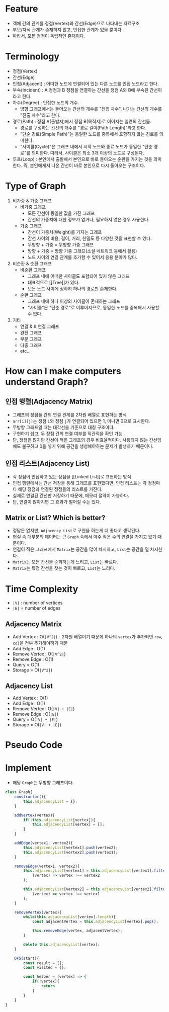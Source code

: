 # Feature
- 객체 간의 관계를 정점(Vertex)와 간선(Edge)으로 나타내는 자료구조
- 부모/자식 관계가 존재하지 않고, 인접한 관계가 있을 뿐이다.
- 따라서, 모든 정점이 독립적인 존재이다.

# Terminology
- 정점(Vertex)
- 간선(Edge)
- 인접(Adjacent) : 어떠한 노드에 연결되어 있는 다른 노드를 인접 노드라고 한다.
- 부속(Incident) : A 정점과 B 정점을 연결하는 간선을 정점 A와 B에 부속된 간선이라고 한다.
- 차수(Degree) : 인접한 노드의 개수.
	- 방향 그래프에서는 들어오는 간선의 개수를 "진입 차수", 나가는 간선의 개수를 "진출 차수"라고 한다.
- 경로(Path) : 정점 A(출발지)에서 정점 B(목적지)로 이어지는 일련의 간선들.
	- 경로를 구성하는 간선의 개수를 "경로 길이(Path Length)"라고 한다.
	- "단순 경로(Simple Path)"는 동일한 노드를 중복해서 포함하지 않는 경로를 의미한다.
	- "사이클(Cycle)"은 그래프 내에서 시작 노드와 종료 노드가 동일한 "단순 경로"를 의미한다. 따라서, 사이클은 최소 3개 이상의 노드로 구성된다.
- 루프(Loop) : 본인에서 출발해서 본인으로 바로 돌아오는 순환을 가지는 것을 의미한다. 즉, 본인에게서 나온 간선이 바로 본인으로 다시 돌아오는 구조이다.

# Type of Graph
1. 비가중 & 가중 그래프
	- 비가중 그래프
		- 모든 간선이 동일한 값을 가진 그래프
		- 간선의 가중치에 대한 정보가 없거나, 필요하지 않은 경우 사용한다.
	- 가중 그래프
		- 간선이 가중치(Weight)를 가지는 그래프
		- 간선 사이의 비용, 길이, 거리, 친밀도 등 다양한 것을 표현할 수 있다.
		- 무방향 + 가중 = 무방향 가중 그래프
		- 방향 + 가중 = 방향 가중 그래프(소셜 네트워크 등에서 활용)
		- 노드 사이의 연결 관계를 추가할 수 있어서 응용 분야가 많다.
2. 비순환 & 순환 그래프
	- 비순환 그래프
		- 그래프 내에 어떠한 사이클도 포함되어 있지 않은 그래프
		- 대표적으로 [[Tree]]가 있다.
		- 모든 노드 사이에 정확히 하나의 경로만 존재한다.
	- 순환 그래프
		- 그래프 내에 하나 이상의 사이클이 존재하는 그래프
		- "사이클"은 "단순 경로"로 이루어지므로, 동일한 노드를 중복해서 사용할 수 없다.
3. 기타
	- 연결 & 비연결 그래프
	- 완전 그래프
	- 부분 그래프
	- 다중 그래프
	- etc...

# How can I make computers understand Graph?
## 인접 행렬(Adjacency Matrix)
- 그래프의 정점들 간의 연결 관계를 2차원 배열로 표현하는 방식
- `arr[i][j]`는 정점 `i`와 정점 `j`가 연결되어 있으면 1, 아니면 0으로 표시한다.
- 무방향 그래프일 때는 대각선을 기준으로 대칭 구조이다.
- 구현하기 쉽고, 두 정점 간의 연결 여부를 직관적을 확인 가능
- 단, 정점은 많지만 간선이 적은 그래프의 경우 비효율적이다. 사용되지 않는 간선임에도 불구하고 0을 넣기 위해 공간을 생성해야하는 문제가 발생하기 때문이다.
## 인접 리스트(Adjacency List)
- 각 정점이 인접하고 있는 정점을 [[Linked List]]로 표현하는 방식
- 인접 행렬에서는 간선 저장을 통해 그래프를 표현했다면, 인접 리스트는 각 정점마다 해당 정점과 연결된 정점들의 리스트를 가진다.
- 실제로 연결된 간선만 저장하기 때문에, 메모리 절약이 가능하다.
- 단, 연결이 많아지면 그 효과가 떨어질 수는 있다.
## Matrix or List? Which is better?
- 정답은 없지만, `Adjacency List`로 구현을 하는게 더 좋다고 생각된다.
- 현실 속 대부분의 데이터는 큰 `Graph` 속에서 아주 작은 수의 연결을 가지고 있기 때문이다.
- 연결이 적은 그래프에서 `Matrix`는 공간을 많이 차지하고, `List`는 공간을 덜 차지한다.
- `Matrix`는 모든 간선을 순회하는게 느리고, `List`는 빠르다.
- `Matrix`는 특정 간선을 찾는 것이 빠르고, `List`는 느리다.

# Time Complexity
- `|V|` : number of vertices
- `|E|` = number of edges
## Adjacency Matrix
- Add Vertex : O(`|V^2|`) - 2차원 배열이기 때문에 하나의 `vertex`가 추가되면 `row`, `col`을 전부 추가해야하기 때문
- Add Edge : O(1)
- Remove Vertex : O(`|V^2|`)
- Remove Edge : O(1)
- Query = O(1)
- Storage = O(`|V^2|`)
## Adjacency List
- Add Vertex : O(1)
- Add Edge : O(1)
- Remove Vertex : O(`|V| + |E|`)
- Remove Edge : O(`|E|`)
- Query = O(`|V| + |E|`)
- Storage = O(`|V| + |E|`)

# Pseudo Code


# Implement
- 해당 `Graph`는 무방향 그래프이다.

```js
class Graph{
	constructor(){
		this.adjacencyList = {};
	}

	addVertex(vertex){
		if(!this.adjacencyList[vertex]){
			this.adjacencyList[vertex] = [];
		}
	}

	addEdge(vertex1, vertex2){
		this.adjacencyList[vertex1].push(vertex2);
		this.adjacencyList[vertex2].push(vertex1);
	}

	removeEdge(vertex1, vertex2){
		this.adjacencyList[vertex1] = this.adjacencyList[vertex1].filter(
			(vertex) => vertex !== vertex2
		);

		this.adjacencyList[vertex2] = this.adjacencyList[vertex2].filter(
			(vertex) => vertex !== vertex1
		);
	}

	removeVertex(vertex){
		while(this.adjacencyList[vertex].length){
			const adjacentVertex = this.adjacencyList[vertex].pop();

			this.removeEdge(vertex, adjacentVertex);
		}

		delete this.adjacencyList[vertex];
	}

	DFS(start){
		const result = [];
		const visited = {};

		const helper = (vertex) => {
			if(!vertex){
				return 
			}
		}
	}
}
```